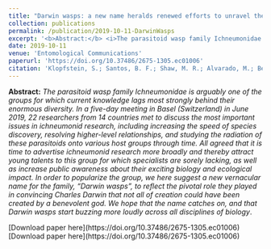 ```yaml
---
title: "Darwin wasps: a new name heralds renewed efforts to unravel the evolutionary history of Ichneumonidae"
collection: publications
permalink: /publication/2019-10-11-DarwinWasps
excerpt: '<b>Abstract:</b> <i>The parasitoid wasp family Ichneumonidae is arguably one of the groups for which current knowledge lags most strongly behind their enormous diversity. In a five-day meeting in Basel (Switzerland) in June 2019, 22 researchers from 14 countries met to discuss the most important issues in ichneumonid research, including increasing the speed of species discovery, resolving higher-level relationships, and studying the radiation of these parasitoids onto various host groups through time. All agreed that it is time to advertise ichneumonid research more broadly and thereby attract young talents to this group for which specialists are sorely lacking, as well as increase public awareness about their exciting biology and ecological impact. In order to popularize the group, we here suggest a new vernacular name for the family, “Darwin wasps”, to reflect the pivotal role they played in convincing Charles Darwin that not all of creation could have been created by a benevolent god. We hope that the name catches on, and that Darwin wasps start buzzing more loudly across all disciplines of biology</i>.'
date: 2019-10-11
venue: 'Entomological Communications'
paperurl: 'https://doi.org/10.37486/2675-1305.ec01006'
citation: 'Klopfstein, S.; Santos, B. F.; Shaw, M. R.; Alvarado, M.; Bennett, A. M. R.; <b>Dal Pos, D.</b>; Giannotta, M.; Herrera, A. D. F.; Karlsson, D.; Khalaim, A. I.; Lima, A. R; Mikó, I.; Sääksjärvi, I. E.; Shimizu, S.; Spasojevic, T.; van Noort, S.; Vilhelmsen, L. & Broad, G. R. (2019). Darwin wasps: a new name heralds renewed efforts to unravel the evolutionary history of Ichneumonidae. <i>Entomological Communications</i>, 1: ec010.'
---
```

<b>Abstract:</b> <i>The parasitoid wasp family Ichneumonidae is arguably one of the groups for which current knowledge lags most strongly behind their enormous diversity. In a five-day meeting in Basel (Switzerland) in June 2019, 22 researchers from 14 countries met to discuss the most important issues in ichneumonid research, including increasing the speed of species discovery, resolving higher-level relationships, and studying the radiation of these parasitoids onto various host groups through time. All agreed that it is time to advertise ichneumonid research more broadly and thereby attract young talents to this group for which specialists are sorely lacking, as well as increase public awareness about their exciting biology and ecological impact. In order to popularize the group, we here suggest a new vernacular name for the family, “Darwin wasps”, to reflect the pivotal role they played in convincing Charles Darwin that not all of creation could have been created by a benevolent god. We hope that the name catches on, and that Darwin wasps start buzzing more loudly across all disciplines of biology</i>.

<script type='text/javascript' src='https://d1bxh8uas1mnw7.cloudfront.net/assets/embed.js'></script>

<p><div class='altmetric-embed' data-badge-type='donut' data-doi="10.37486/2675-1305.ec01006"></div></p> [Download paper here](https://doi.org/10.37486/2675-1305.ec01006)

<div class='parent'>
  <div class='child'><div class='altmetric-embed' data-badge-type='donut' data-doi="10.37486/2675-1305.ec01006"></div></div>
  <div class='child'>[Download paper here](https://doi.org/10.37486/2675-1305.ec01006)</div>
</div>